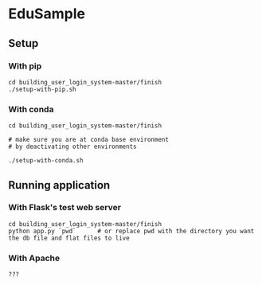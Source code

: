 # EduSample

## Setup

### With pip

```
cd building_user_login_system-master/finish
./setup-with-pip.sh
```

### With conda

```
cd building_user_login_system-master/finish

# make sure you are at conda base environment
# by deactivating other environments

./setup-with-conda.sh
```

## Running application

### With Flask's test web server

```
cd building_user_login_system-master/finish
python app.py `pwd`      # or replace pwd with the directory you want the db file and flat files to live
```

### With Apache

```
???
```
